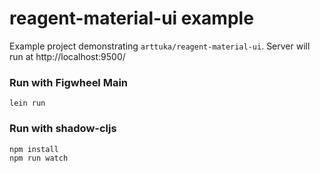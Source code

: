 # reagent-material-ui example

Example project demonstrating `arttuka/reagent-material-ui`. Server will run at http://localhost:9500/

### Run with Figwheel Main

    lein run
    
### Run with shadow-cljs

    npm install
    npm run watch
